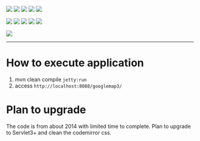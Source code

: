 ![](https://img.shields.io/badge/language-java-blue)
![](https://img.shields.io/badge/technology-google%20map,%20jsp,%20maven%20jetty-blue)
![](https://img.shields.io/badge/development%20year-2014-orange)
![](https://img.shields.io/badge/contributor-shijian%20su-purple)
![](https://img.shields.io/badge/license-MIT-lightgrey)

![](https://img.shields.io/github/languages/top/shijiansu/ntu-googlemap-restaurant)
![](https://img.shields.io/github/languages/count/shijiansu/ntu-googlemap-restaurant)
![](https://img.shields.io/github/languages/code-size/shijiansu/ntu-googlemap-restaurant)
![](https://img.shields.io/github/repo-size/shijiansu/ntu-googlemap-restaurant)
![](https://img.shields.io/github/last-commit/shijiansu/ntu-googlemap-restaurant?color=red)

![](https://github.com/shijiansu/ntu-googlemap-restaurant/workflows/ci%20build/badge.svg)

--------------------------------------------------------------------------------

# How to execute application

1. mvn clean compile `jetty:run`
2. access `http://localhost:8088/googlemap3/`

# Plan to upgrade

The code is from about 2014 with limited time to complete. Plan to upgrade to Servlet3+ and clean the codemirror css.
